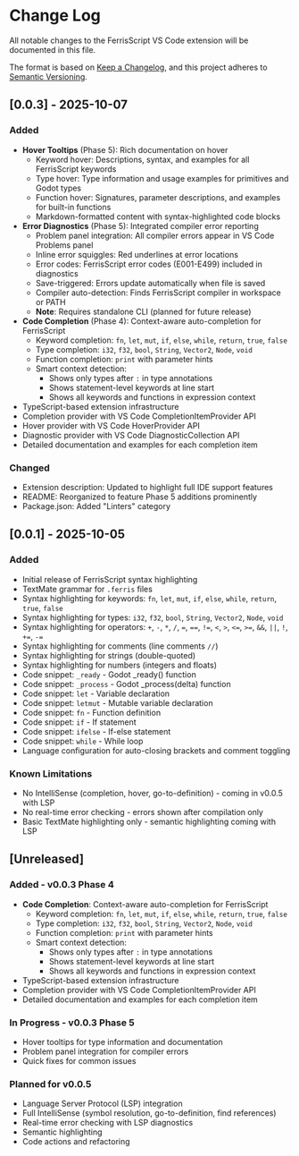 # Change Log

All notable changes to the FerrisScript VS Code extension will be documented in this file.

The format is based on [Keep a Changelog](https://keepachangelog.com/en/1.0.0/),
and this project adheres to [Semantic Versioning](https://semver.org/spec/v2.0.0.html).

## [0.0.3] - 2025-10-07

### Added

- **Hover Tooltips** (Phase 5): Rich documentation on hover
  - Keyword hover: Descriptions, syntax, and examples for all FerrisScript keywords
  - Type hover: Type information and usage examples for primitives and Godot types
  - Function hover: Signatures, parameter descriptions, and examples for built-in functions
  - Markdown-formatted content with syntax-highlighted code blocks
- **Error Diagnostics** (Phase 5): Integrated compiler error reporting
  - Problem panel integration: All compiler errors appear in VS Code Problems panel
  - Inline error squiggles: Red underlines at error locations
  - Error codes: FerrisScript error codes (E001-E499) included in diagnostics
  - Save-triggered: Errors update automatically when file is saved
  - Compiler auto-detection: Finds FerrisScript compiler in workspace or PATH
  - **Note**: Requires standalone CLI (planned for future release)
- **Code Completion** (Phase 4): Context-aware auto-completion for FerrisScript
  - Keyword completion: `fn`, `let`, `mut`, `if`, `else`, `while`, `return`, `true`, `false`
  - Type completion: `i32`, `f32`, `bool`, `String`, `Vector2`, `Node`, `void`
  - Function completion: `print` with parameter hints
  - Smart context detection:
    - Shows only types after `:` in type annotations
    - Shows statement-level keywords at line start
    - Shows all keywords and functions in expression context
- TypeScript-based extension infrastructure
- Completion provider with VS Code CompletionItemProvider API
- Hover provider with VS Code HoverProvider API
- Diagnostic provider with VS Code DiagnosticCollection API
- Detailed documentation and examples for each completion item

### Changed

- Extension description: Updated to highlight full IDE support features
- README: Reorganized to feature Phase 5 additions prominently
- Package.json: Added "Linters" category

## [0.0.1] - 2025-10-05

### Added

- Initial release of FerrisScript syntax highlighting
- TextMate grammar for `.ferris` files
- Syntax highlighting for keywords: `fn`, `let`, `mut`, `if`, `else`, `while`, `return`, `true`, `false`
- Syntax highlighting for types: `i32`, `f32`, `bool`, `String`, `Vector2`, `Node`, `void`
- Syntax highlighting for operators: `+`, `-`, `*`, `/`, `=`, `==`, `!=`, `<`, `>`, `<=`, `>=`, `&&`, `||`, `!`, `+=`, `-=`
- Syntax highlighting for comments (line comments `//`)
- Syntax highlighting for strings (double-quoted)
- Syntax highlighting for numbers (integers and floats)
- Code snippet: `_ready` - Godot _ready() function
- Code snippet: `_process` - Godot _process(delta) function
- Code snippet: `let` - Variable declaration
- Code snippet: `letmut` - Mutable variable declaration
- Code snippet: `fn` - Function definition
- Code snippet: `if` - If statement
- Code snippet: `ifelse` - If-else statement
- Code snippet: `while` - While loop
- Language configuration for auto-closing brackets and comment toggling

### Known Limitations

- No IntelliSense (completion, hover, go-to-definition) - coming in v0.0.5 with LSP
- No real-time error checking - errors shown after compilation only
- Basic TextMate highlighting only - semantic highlighting coming with LSP

## [Unreleased]

### Added - v0.0.3 Phase 4

- **Code Completion**: Context-aware auto-completion for FerrisScript
  - Keyword completion: `fn`, `let`, `mut`, `if`, `else`, `while`, `return`, `true`, `false`
  - Type completion: `i32`, `f32`, `bool`, `String`, `Vector2`, `Node`, `void`
  - Function completion: `print` with parameter hints
  - Smart context detection:
    - Shows only types after `:` in type annotations
    - Shows statement-level keywords at line start
    - Shows all keywords and functions in expression context
- TypeScript-based extension infrastructure
- Completion provider with VS Code CompletionItemProvider API
- Detailed documentation and examples for each completion item

### In Progress - v0.0.3 Phase 5

- Hover tooltips for type information and documentation
- Problem panel integration for compiler errors
- Quick fixes for common issues

### Planned for v0.0.5

- Language Server Protocol (LSP) integration
- Full IntelliSense (symbol resolution, go-to-definition, find references)
- Real-time error checking with LSP diagnostics
- Semantic highlighting
- Code actions and refactoring
